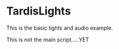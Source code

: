 TardisLights
==============

This is the basic lights and audio example.

This is not the main script.....YET



